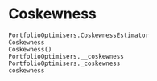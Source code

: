 # Coskewness

```@docs
PortfolioOptimisers.CoskewnessEstimator
Coskewness
Coskewness()
PortfolioOptimisers.__coskewness
PortfolioOptimisers._coskewness
coskewness
```
